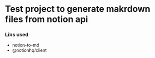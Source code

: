 # Test project to generate makrdown files from notion api

### Libs used
 
- notion-to-md
- @notionhq/client